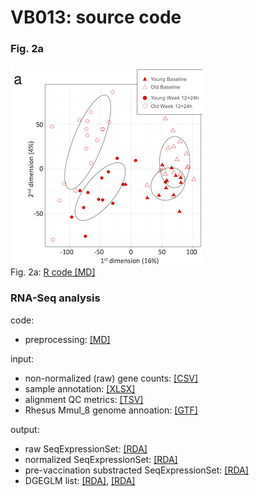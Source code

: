 # VB013: source code

### Fig. 2a
![Fig. 2](figure/BissaM_2023_NatCommun.Fig2A.png)  
Fig. 2a: [R code [MD]](code/20201007_VB013.mdsNorm.Rmd)  

### RNA-Seq analysis
code:  
- preprocessing: [[MD]](code/20171232_VB013.preproc.md)  

input:
- non-normalized (raw) gene counts: [[CSV]](input/vb013.genecounts.csv)  
- sample annotation: [[XLSX]](input/sampleSheet.vSF.xlsx)  
- alignment QC metrics: [[TSV]](input/vb013.ReadStats.txt)  
- Rhesus Mmul_8 genome annoation: [[GTF]](https://github.com/sekalylab/vb013/releases/download/v0.0.1/Mmul_8.genes.gtf)  

output:
- raw SeqExpressionSet: [[RDA]](output/vb013.esetRaw.RData)  
- normalized SeqExpressionSet: [[RDA]](output/vb013.eset.RData)  
- pre-vaccination substracted SeqExpressionSet: [[RDA]](output/vb013.esetBaselined.RData)
- DGEGLM list: [[RDA]](output/vb013.fits.RData), [[RDA]](output/vb013.fits2.RData)  
